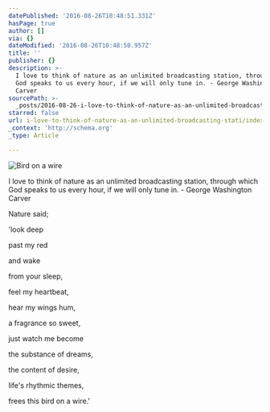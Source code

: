 ```yaml
---
datePublished: '2016-08-26T10:48:51.331Z'
hasPage: true
author: []
via: {}
dateModified: '2016-08-26T10:48:50.957Z'
title: ''
publisher: {}
description: >-
  I love to think of nature as an unlimited broadcasting station, through which
  God speaks to us every hour, if we will only tune in. - George Washington
  Carver
sourcePath: >-
  _posts/2016-08-26-i-love-to-think-of-nature-as-an-unlimited-broadcasting-stati.md
starred: false
url: i-love-to-think-of-nature-as-an-unlimited-broadcasting-stati/index.html
_context: 'http://schema.org'
_type: Article

---
```

![Bird on a wire](https://the-grid-user-content.s3-us-west-2.amazonaws.com/09df57dc-96d1-4eea-8e39-ee0879dfc3b0.jpg)

I love to think of nature as an unlimited broadcasting station, through which God speaks to us every hour, if we will only tune in. - George Washington Carver

Nature said;

'look deep

past my red

and wake

from your sleep,

feel my heartbeat,

hear my wings hum,

a fragrance so sweet,

just watch me become

the substance of dreams,

the content of desire,

life's rhythmic themes,

frees this bird on a wire.'
